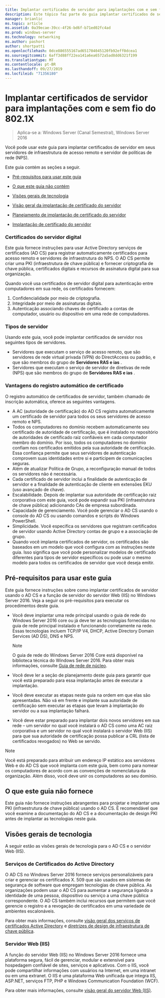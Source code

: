 ```yaml
---
title: Implantar certificados de servidor para implantações com e sem fio do 802.1X
description: Este tópico faz parte do guia implantar certificados de servidor para implantações com e sem fio 802.1 X
manager: brianlic
ms.topic: article
ms.assetid: 0a39ecae-39cc-4f26-bd6f-b71ed02fc4ad
ms.prod: windows-server
ms.technology: networking
ms.author: pashort
author: shortpatti
ms.openlocfilehash: 0dce886555167ad651704045120fb92eff0dcea1
ms.sourcegitcommit: 6aff3d88ff22ea141a6ea6572a5ad8dd6321f199
ms.translationtype: MT
ms.contentlocale: pt-BR
ms.lasthandoff: 09/27/2019
ms.locfileid: "71356180"
---
```

# <a name="deploy-server-certificates-for-8021x-wired-and-wireless-deployments"></a>Implantar certificados de servidor para implantações com e sem fio do 802.1X

>Aplica-se a: Windows Server (Canal Semestral), Windows Server 2016

Você pode usar este guia para implantar certificados de servidor em seus servidores de infraestrutura de acesso remoto e servidor de políticas de rede (NPS).   

Este guia contém as seções a seguir.  

-   [Pré-requisitos para usar este guia](#bkmk_pre)  

-   [O que este guia não contém](#bkmk_not)  

-   [Visões gerais de tecnologia](#bkmk_tech)  

-   [Visão geral da implantação de certificado do servidor](Server-Certificate-Deployment-Overview.md)  

-   [Planejamento de implantação de certificado do servidor](Server-Certificate-Deployment-Planning.md)  

-   [Implantação de certificado do servidor](Server-Certificate-Deployment.md)  

### <a name="digital-server-certificates"></a>**Certificados do servidor digital**  
Este guia fornece instruções para usar Active Directory serviços de certificados (AD CS) para registrar automaticamente certificados para acesso remoto e servidores de infraestrutura do NPS. O AD CS permite criar uma PKI (infraestrutura de chave pública) e fornecer criptografia de chave pública, certificados digitais e recursos de assinatura digital para sua organização.  

Quando você usa certificados de servidor digital para autenticação entre computadores em sua rede, os certificados fornecem:   

1. Confidencialidade por meio de criptografia.  
2. Integridade por meio de assinaturas digitais.  
3. Autenticação associando chaves de certificado a contas de computador, usuário ou dispositivo em uma rede de computadores.  

### <a name="server-types"></a>**Tipos de servidor**  
Usando este guia, você pode implantar certificados de servidor nos seguintes tipos de servidores.  
- Servidores que executam o serviço de acesso remoto, que são servidores de rede virtual privada (VPN) do DirectAccess ou padrão, e que são membros do grupo de **Servidores RAS e ias** .  
- Servidores que executam o serviço de servidor de diretivas de rede (NPS) que são membros do grupo de **Servidores RAS e ias** .  

### <a name="advantages-of-certificate-autoenrollment"></a>**Vantagens do registro automático de certificado**  
O registro automático de certificados de servidor, também chamado de inscrição automática, oferece as seguintes vantagens.  

- A AC (autoridade de certificação) do AD CS registra automaticamente um certificado de servidor para todos os seus servidores de acesso remoto e NPS.  
- Todos os computadores no domínio recebem automaticamente seu certificado de autoridade de certificação, que é instalado no repositório de autoridades de certificado raiz confiáveis em cada computador membro do domínio. Por isso, todos os computadores no domínio confiam nos certificados emitidos pela sua autoridade de certificação. Essa confiança permite que seus servidores de autenticação comprovem suas identidades entre si e participem de comunicações seguras.  
- Além de atualizar Política de Grupo, a reconfiguração manual de todos os servidores não é necessária.  
- Cada certificado de servidor inclui a finalidade de autenticação de servidor e a finalidade de autenticação de cliente em extensões EKU (uso avançado de chave).  
- Escalabilidade. Depois de implantar sua autoridade de certificação raiz corporativa com este guia, você pode expandir sua PKI (infraestrutura de chave pública) adicionando CAs de empresa subordinada.  
- Capacidade de gerenciamento. Você pode gerenciar o AD CS usando o console do AD CS ou usando comandos e scripts do Windows PowerShell.  
- Simplicidade. Você especifica os servidores que registram certificados de servidor usando Active Directory contas de grupo e a associação de grupo.   
- Quando você implanta certificados de servidor, os certificados são baseados em um modelo que você configura com as instruções neste guia. Isso significa que você pode personalizar modelos de certificado diferentes para tipos de servidor específicos ou pode usar o mesmo modelo para todos os certificados de servidor que você deseja emitir.  

## <a name="bkmk_pre"></a>Pré-requisitos para usar este guia  

Este guia fornece instruções sobre como implantar certificados de servidor usando o AD CS e a função de servidor do servidor Web (IIS) no Windows Server 2016. Veja a seguir os pré-requisitos para executar os procedimentos deste guia.  

- Você deve implantar uma rede principal usando o guia de rede do Windows Server 2016 core ou já deve ter as tecnologias fornecidas no guia de rede principal instalado e funcionando corretamente na rede. Essas tecnologias incluem TCP/IP V4, DHCP, Active Directory Domain Services (AD DS), DNS e NPS.  
  >[!NOTE]
  >O guia de rede do Windows Server 2016 Core está disponível na biblioteca técnica do Windows Server 2016. Para obter mais informações, consulte [Guia de rede de núcleo](../../../core-network-guide/Core-Network-Guide.md).

- Você deve ler a seção de planejamento deste guia para garantir que você está preparado para essa implantação antes de executar a implantação.  
- Você deve executar as etapas neste guia na ordem em que elas são apresentadas. Não vá em frente e implante sua autoridade de certificação sem executar as etapas que levam à implantação do servidor ou a sua implantação falhará.  
- Você deve estar preparado para implantar dois novos servidores em sua rede – um servidor no qual você instalará o AD CS como uma AC raiz corporativa e um servidor no qual você instalará o servidor Web (IIS) para que sua autoridade de certificação possa publicar a CRL (lista de certificados revogados) no Web se servido.   

>[!NOTE]  
>Você está preparado para atribuir um endereço IP estático aos servidores Web e do AD CS que você implanta com este guia, bem como para nomear os computadores de acordo com as convenções de nomenclatura da organização. Além disso, você deve unir os computadores ao seu domínio.  

## <a name="bkmk_not"></a>O que este guia não fornece  
Este guia não fornece instruções abrangentes para projetar e implantar uma PKI (infraestrutura de chave pública) usando o AD CS. É recomendável que você examine a documentação do AD CS e a documentação de design PKI antes de implantar as tecnologias neste guia.   

## <a name="bkmk_tech"></a>Visões gerais de tecnologia  
A seguir estão as visões gerais de tecnologia para o AD CS e o servidor Web (IIS).  

### <a name="active-directory-certificate-services"></a>Serviços de Certificados do Active Directory  
O AD CS no Windows Server 2016 fornece serviços personalizáveis para criar e gerenciar os certificados X. 509 que são usados em sistemas de segurança de software que empregam tecnologias de chave pública. As organizações podem usar o AD CS para aumentar a segurança ligando a identidade de uma pessoa, dispositivo ou serviço a uma chave pública correspondente. O AD CS também inclui recursos que permitem que você gerencie o registro e a revogação de certificados em uma variedade de ambientes escalonáveis.  

Para obter mais informações, consulte [visão geral dos serviços de certificados Active Directory](https://technet.microsoft.com/library/hh831740.aspx) e [diretrizes de design de infraestrutura de chave pública](https://social.technet.microsoft.com/wiki/contents/articles/2901.public-key-infrastructure-design-guidance.aspx).  

### <a name="web-server-iis"></a>Servidor Web (IIS)  

A função do servidor Web (IIS) no Windows Server 2016 fornece uma plataforma segura, fácil de gerenciar, modular e extensível para hospedagem confiável de sites, serviços e aplicativos. Com o IIS, você pode compartilhar informações com usuários na Internet, em uma intranet ou em uma extranet. O IIS é uma plataforma Web unificada que integra IIS, ASP.NET, serviços FTP, PHP e Windows Communication Foundation (WCF).  

Para obter mais informações, consulte [visão geral do servidor Web (IIS)](https://technet.microsoft.com/library/hh831725.aspx).  
